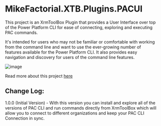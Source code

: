 # MikeFactorial.XTB.Plugins.PACUI
This project is an XrmToolBox Plugin that provides a User Interface over top of the Power Platform CLI for ease of connecting, exploring and executing PAC commands.

It's intended for users who may not be familiar or comfortable with working from the command line and want to use the ever-growing number of features available for the Power Platform CLI. It also  provides easy navigation and discovery for users of the command line features.

![image](https://github.com/mikefactorial/MikeFactorial.XTB.Plugins.PACUI/assets/42348035/e87f4fb8-5692-4d88-b262-6c5cf0ef39f0)

Read more about this project [here](https://mikefactorial.com/?p=1366)

## Change Log:
1.0.0 (Initial Version) - With this version you can install and explore all of the versions of PAC CLI and run commands directly from XrmToolBox which will allow you to connect to different organizations and keep your PAC CLI Connection in sync.
